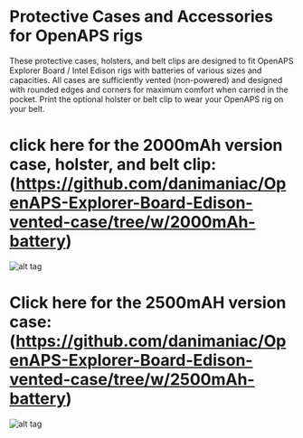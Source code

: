 # Protective Cases and Accessories for OpenAPS rigs

These protective cases, holsters, and belt clips are designed to fit OpenAPS Explorer Board / Intel Edison rigs with batteries of various sizes and capacities. All cases are sufficiently vented (non-powered) and designed with rounded edges and corners for maximum comfort when carried in the pocket. Print the optional holster or belt clip to wear your OpenAPS rig on your belt.

# click here for the 2000mAh version case, holster, and belt clip: (https://github.com/danimaniac/OpenAPS-Explorer-Board-Edison-vented-case/tree/w/2000mAh-battery)

![alt tag](https://github.com/danimaniac/OpenAPS-Explorer-Board-Edison-vented-case/blob/w/2000mAh-battery/OpenAPSExplorerBoardEdisonRigCase2017-02-22.PNG)

# Click here for the 2500mAH version case: (https://github.com/danimaniac/OpenAPS-Explorer-Board-Edison-vented-case/tree/w/2500mAh-battery)

![alt tag](https://github.com/danimaniac/OpenAPS-Explorer-Board-Edison-vented-case/blob/w/2500mAh-battery/OpenAPSCase2500mAh2017-04-06.PNG)
